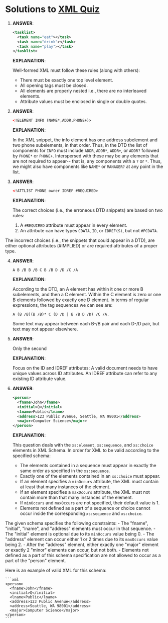 # Solutions to [XML Quiz](./xml-quiz.md)

1. **ANSWER**:

    ```xml
    <tasklist>
      <task name="eat"></task>
      <task name="drink"></task>
      <task name="play"></task>
    </tasklist>
    ```

    **EXPLANATION**:

    Well-formed XML must follow these rules (along with others):
    - There must be exactly one top level element.
    - All opening tags must be closed.
    - All elements are properly nested i.e., there are no interleaved elements.
    - Attribute values must be enclosed in single or double quotes.

2. **ANSWER**:

    ```xml
    <!ELEMENT INFO (NAME*,ADDR,PHONE+)> 
    ```
    
    **EXPLANATION**:
    
    In the XML snippet, the info element has one address subelement and two phone subelements, in that order. Thus, in the DTD the list of components for `INFO` must include `ADDR`, `ADDR*`, `ADDR+`, or `ADDR?` followed by `PHONE*` or `PHONE+`. Interspersed with these may be any elements that are not required to appear-- that is, any components with a `?` or `*`. Thus, we might also have components like `NAME*` or `MANAGER?` at any point in the list.

3. **ANSWER**:

    ```xml
    <!ATTLIST PHONE owner IDREF #REQUIRED> 
    ```
    
    **EXPLANATION**:
    
    The correct choices (i.e., the erroneous DTD snippets) are based on two rules:
    
    1. A `#REQUIRED` attribute must appear in every element.
    2. An attribute can have types `CDATA`, `ID`, or `IDREF(S)`, but not `#PCDATA`.

  The incorrect choices (i.e., the snippets that could appear in a DTD), are either optional attributes (#IMPLIED) or are required attributes of a proper type.

4. **ANSWER**:

    ```
    A B /B B /B C B /B D /D /C /A 
    ```

    **EXPLANATION**:

    According to the DTD, an A element has within it one or more B subelements, and then a C element. Within the C element is zero or one B elements followed by exactly one D element. In terms of regular expressions, the tag sequences we can see are:
    
    ```
    A (B /B)(B /B)* C (D /D | B /B D /D) /C /A.
    ```

    Some text may appear between each B-/B pair and each D-/D pair, but text may not appear elsewhere.

5. **ANSWER**:

    Only the second

    **EXPLANATION**:

    Focus on the ID and IDREF attributes: A valid document needs to have unique values across ID attributes. An IDREF attribute can refer to any existing ID attribute value.

6. **ANSWER**:

    ```xml
    <person>
      <fname>John</fname>
      <initial>Q</initial>
      <lname>Public</lname>
      <address>123 Public Avenue, Seattle, WA 98001</address>
      <major>Computer Science</major>
    </person> 
    ```

    **EXPLANATION**:

    This question deals with the `xs:element`, `xs:sequence`, and `xs:choice` elements in XML Schema. In order for XML to be valid according to the specified schema:
    - The elements contained in a sequence must appear in exactly the same order as specified in the `xs:sequence`.
    - Exactly one of the elements contained in an `xs:choice` must appear.
    - If an element specifies a `minOccurs` attribute, the XML must contain at least that many instances of the element.
    - If an element specifies a `maxOccurs` attribute, the XML must not contain more than that many instances of the element.
    - If `minOccurs` and `maxOccurs` are not specified, their default value is 1.
    - Elements not defined as a part of a sequence or choice cannot occur inside the corresponding `xs:sequence` and `xs:choice`.
    
  The given schema specifies the following constraints:
    - The "fname", "initial", "lname", and "address" elements must occur in that sequence.
    - The "initial" element is optional due to its `minOccurs` value being 0.
    - The "address" element can occur either 1 or 2 times due to its `maxOccurs` value being 2.
    - After the "address" element, either exactly one "major" element or exactly 2 "minor" elements can occur, but not both.
    - Elements not defined as a part of this schema specification are not allowed to occur as a part of the "person" element.
    
  Here is an example of valid XML for this schema:

    ```xml
    <person>
      <fname>John</fname>
      <initial>Q</initial>
      <lname>Public</lname>
      <address>123 Public Avenue</address>
      <address>Seattle, WA 98001</address>
      <major>Computer Science</major>
    </person> 
    ```
